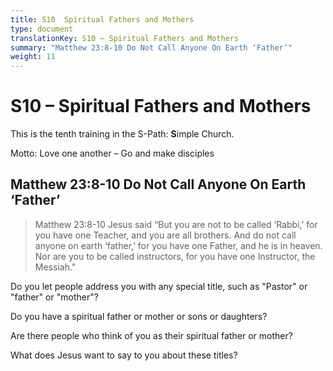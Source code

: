 ```yaml
---
title: S10  Spiritual Fathers and Mothers
type: document
translationKey: S10 – Spiritual Fathers and Mothers
summary: "Matthew 23:8-10 Do Not Call Anyone On Earth ‘Father’"
weight: 11
---
```

# S10 – Spiritual Fathers and Mothers

This is the tenth training in the S-Path: **S**imple Church.

Motto: Love one another – Go and make disciples

## Matthew 23:8-10 Do Not Call Anyone On Earth ‘Father’

>   Matthew 23:8-10 Jesus said “But you are not to be called ‘Rabbi,’ for you have one Teacher, and you are all brothers. And do not call anyone on earth ‘father,’ for you have one Father, and he is in heaven. Nor are you to be called instructors, for you have one Instructor, the Messiah."

Do you let people address you with any special title, such as "Pastor" or "father" or "mother"?

Do you have a spiritual father or mother or sons or daughters?

Are there people who think of you as their spiritual father or mother?

What does Jesus want to say to you about these titles?

